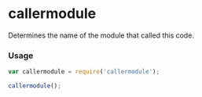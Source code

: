 # callermodule

Determines the name of the module that called this code.

### Usage

```javascript
var callermodule = require('callermodule');

callermodule();
```

